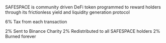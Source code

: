 SAFESPACE is community driven DeFi token programmed to reward holders through its frictionless yield and liquidity generation protocol

6% Tax from each transaction

2% Sent to Binance Charity
2% Redistributed to all SAFESPACE holders
2% Burned forever
